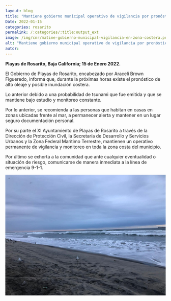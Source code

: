 ```yaml
---
layout: blog
title: "Mantiene gobierno municipal operativo de vigilancia por pronóstico de alto oleaje y posible inundación costera"
Date: 2022-01-15
categories: rosarito
permalink: /:categories/:title:output_ext
image: /img/cnr/matine-gobierno-municipal-vigilancia-en-zona-costera.png
alt: "Mantiene gobierno municipal operativo de vigilancia por pronóstico de alto oleaje y posible inundación costera"
autor:
---
```


**Playas de Rosarito, Baja California; 15 de Enero 2022.** 

El Gobierno de Playas de Rosarito, encabezado por Araceli Brown Figueredo, informa que, durante la próximas horas existe el pronóstico de alto oleaje y posible inundación costera.

Lo anterior debido a una probabilidad de tsunami que fue emitida y que se mantiene bajo estudio y monitoreo constante. 

Por lo anterior, se recomienda a las personas que habitan en casas en zonas ubicadas frente al mar, a permanecer alerta y mantener en un lugar seguro documentación personal.

Por su parte el XI Ayuntamiento de Playas de Rosarito a través de la Dirección de Protección Civil, la Secretaría de Desarrollo y Servicios Urbanos y la Zona Federal Marítimo Terrestre, mantienen un operativo permanente de vigilancia y monitoreo en toda la zona costa del municipio. 

Por último se exhorta a la comunidad que ante cualquier eventualidad o situación de riesgo, comunicarse de manera inmediata a la línea de emergencia 9-1-1.

<div id="carouselExampleSlidesOnly" class="carousel slide" data-ride="carousel">
  <div class="carousel-inner">
    <div class="carousel-item active">
       <img class="d-block w-100" src="/img/cnr/matine-gobierno-municipal-vigilancia-en-zona-costera.png" loading="lazy"  alt="Mantiene gobierno municipal operativo de vigilancia por pronóstico de alto oleaje y posible inundación costera">
    </div>
  </div>
</div>